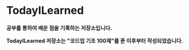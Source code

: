 # TodayILearned

__공부를 통하여 배운 점을 기록하는 저장소입니다.__

__TodayILearned 저장소는 "코드업 기초 100제"를 푼 이후부터 작성되었습니다.__
